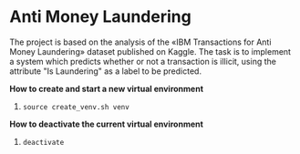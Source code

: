 # Anti Money Laundering

The project is based on the analysis of the «IBM Transactions for Anti Money Laundering» dataset published on Kaggle. The task is to implement a system which predicts whether or not a transaction is illicit, using the attribute "Is Laundering" as a label to be predicted.

**How to create and start a new virtual environment**

1. `source create_venv.sh venv` 

**How to deactivate the current virtual environment**

1. `deactivate`

